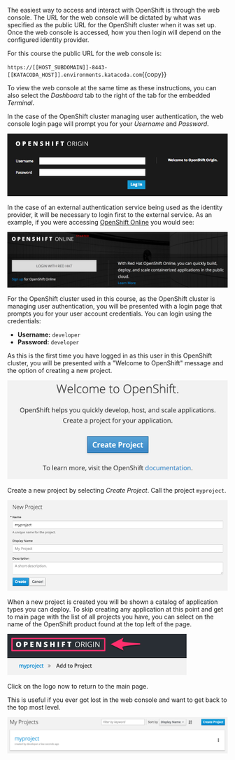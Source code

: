 The easiest way to access and interact with OpenShift is through the web console. The URL for the web console will be dictated by what was specified as the public URL for the OpenShift cluster when it was set up. Once the web console is accessed, how you then login will depend on the configured identity provider.

For this course the public URL for the web console is:

``https://[[HOST_SUBDOMAIN]]-8443-[[KATACODA_HOST]].environments.katacoda.com``{{copy}}

To view the web console at the same time as these instructions, you can also select the _Dashboard_ tab to the right of the tab for the embedded _Terminal_.

In the case of the OpenShift cluster managing user authentication, the web console login page will prompt you for your _Username_ and _Password_.

![Web Console Login](../../assets/introduction/cluster-access/01-web-console-login.png)

In the case of an external authentication service being used as the identity provider, it will be necessary to login first to the external service. As an example, if you were accessing [OpenShift Online](https://www.openshift.com/get-started/) you would see:

![External Login](../../assets/introduction/cluster-access/01-external-identity-provider.png)

For the OpenShift cluster used in this course, as the OpenShift cluster is managing user authentication, you will be presented with a login page that prompts you for your user account credentials. You can login using the credentials:

* **Username:** ``developer``
* **Password:** ``developer``

As this is the first time you have logged in as this user in this OpenShift cluster, you will be presented with a "Welcome to OpenShift" message and the option of creating a new project.

![Web Console Welcome](../../assets/introduction/cluster-access/01-web-console-welcome.png)

Create a new project by selecting _Create Project_. Call the project ``myproject``.

![Create New Project](../../assets/introduction/cluster-access/01-create-new-project.png)

When a new project is created you will be shown a catalog of application types you can deploy. To skip creating any application at this point and get to main page with the list of all projects you have, you can select on the name of the OpenShift product found at the top left of the page.

![Shortcut to Projects](../../assets/introduction/cluster-access/01-shortcut-to-projects.png)

Click on the logo now to return to the main page.

This is useful if you ever got lost in the web console and want to get back to the top most level.

![List of Projects](../../assets/introduction/cluster-access/01-list-of-projects.png)
